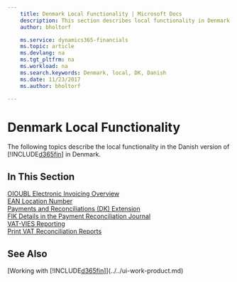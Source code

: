 ```yaml
---
    title: Denmark Local Functionality | Microsoft Docs
    description: This section describes local functionality in Denmark.
    author: bholtorf

    ms.service: dynamics365-financials
    ms.topic: article
    ms.devlang: na
    ms.tgt_pltfrm: na
    ms.workload: na
    ms.search.keywords: Denmark, local, DK, Danish
    ms.date: 11/23/2017
    ms.author: bholtorf

---
```

# Denmark Local Functionality
The following topics describe the local functionality in the Danish version of [!INCLUDE[d365fin](../../includes/d365fin_md.md)] in Denmark.  

## In This Section  
[OIOUBL Electronic Invoicing Overview](oioubl-electronic-invoicing-overview.md)  
[EAN Location Number](ean-location-number.md)  
[Payments and Reconciliations (DK) Extension](../../ui-extensions-payments-reconciliation-formats-dk.md)  
[FIK Details in the Payment Reconciliation Journal](fik-details-in-the-payment-reconciliation-journal.md)  
[VAT-VIES Reporting](vat-vies-reporting.md)  
[Print VAT Reconciliation Reports](how-to-print-vat-reconciliation-reports.md)

## See Also
[Working with [!INCLUDE[d365fin](../../includes/d365fin_md.md)]](../../ui-work-product.md)   

